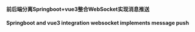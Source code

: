 #### 前后端分离Springboot+vue3整合WebSocket实现消息推送
#### Springboot and vue3 integration websocket implements message push